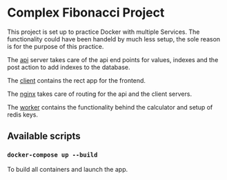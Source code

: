 # Complex Fibonacci Project

This project is set up to practice Docker with multiple Services.
The functionality could have been handeld by much less setup, the sole reason is for the purpose of this practice.

The [api]('./../api/README.md') server takes care of the api end points for values, indexes and the post action to add indexes to the database.

The [client]('./../client/README.md') contains the rect app for the frontend.

The [nginx]('./../nginx/README.md') takes care of routing for the api and the client servers.

The [worker]('./../worker/README.md) contains the functionality behind the calculator and setup of redis keys.

## Available scripts

### `docker-compose up --build`
To build all containers and launch the app.

